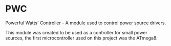 # PWC
Powerful Watts' Controller - A module used to control power source drivers.

This module was created to be used as a controller for small power sources, the first microcontroller used on this project was the ATmega8.
